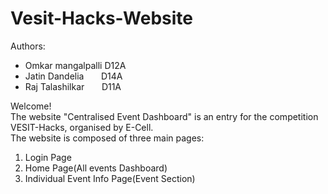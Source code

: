 # Vesit-Hacks-Website
Authors: <ul>
         <li>Omkar mangalpalli D12A</li>
         <li>Jatin Dandelia &nbsp; &nbsp; &nbsp;   D14A</li>
         <li>Raj Talashilkar &nbsp; &nbsp; &nbsp;  D11A</li>
         </ul>
Welcome!<br/>
The website "Centralised Event Dashboard" is an entry for the competition VESIT-Hacks, organised by E-Cell.<br/>
The website is composed of three main pages:<br/>
 1. Login Page<br/>
 2. Home Page(All events Dashboard)<br/>
 3. Individual Event Info Page(Event Section)<br/>
